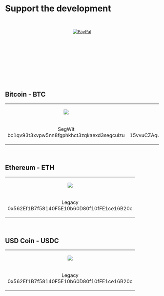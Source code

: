 # Support the development
&nbsp; 

<p align="center">
  <a href="https://www.paypal.com/donate?hosted_button_id=TLR5GM8NKE3L2" title="PayPal" onclick="javascript:window.open('https://www.paypal.com/c2/webapps/mpp/paypal-popup?locale.x=en_C2','WIPaypal','toolbar=no, location=no, directories=no, status=no, menubar=no, scrollbars=yes, resizable=yes, width=1060, height=700'); return false;"><img src="https://www.paypalobjects.com/digitalassets/c/website/marketing/apac/C2/logos-buttons/optimize/44_Yellow_PayPal_Pill_Button.png" alt="PayPal" /></a>
</p>

&nbsp; 

&nbsp; 

&nbsp; 

&nbsp; 

&nbsp; 

## Bitcoin - BTC
<table align="center">
  <tr>
    <td width="50%"><p align="center"><image src='https://user-images.githubusercontent.com/50021001/141679069-8f04c483-f320-4bdc-aeec-5ebf6fc3417d.png'/></p></td>
    <td width="50%"><p align="center"><image src='https://user-images.githubusercontent.com/50021001/141679080-b4237e64-ba92-4720-998c-f762a4d570f4.png'/></p></td>
  </tr>
  <tr>
    <td width="50%">
      <p align="center">
        SegWit<br>
        bc1qv93t3xvpw5nn8fgphkhct3zqkaexd3segculzu
      </p>
    </td>
    <td width="50%">
      <p align="center">
        Legacy<br>
        15vvuCZAqutQ29h523JYXdLegxPLYDrXVZ
      </p>
    </td>
  </tr>
</table>

&nbsp; 

## Ethereum - ETH
<table align="center">
  <tr>
    <td><p align="center"><image src='https://user-images.githubusercontent.com/50021001/141679106-5e2f51ac-e7a4-49cf-8746-ea2ff6bc1572.png'/></p></td>
  </tr>
  <tr>
    <td>
      <p align="center">
        Legacy<br>
        0x562Ef1B7f58140F5E10b60D80f10fFE1ce16B20c
      </p>
    </td>
  </tr>
</table>

&nbsp; 

## USD Coin - USDC
<table align="center">
  <tr>
    <td><p align="center"><image src='https://user-images.githubusercontent.com/50021001/141679106-5e2f51ac-e7a4-49cf-8746-ea2ff6bc1572.png'/></p></td>
  </tr>
  <tr>
    <td>
      <p align="center">
        Legacy<br>
        0x562Ef1B7f58140F5E10b60D80f10fFE1ce16B20c
      </p>
    </td>
  </tr>
</table>
